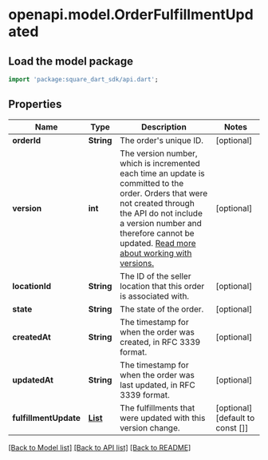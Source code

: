 # openapi.model.OrderFulfillmentUpdated

## Load the model package
```dart
import 'package:square_dart_sdk/api.dart';
```

## Properties
Name | Type | Description | Notes
------------ | ------------- | ------------- | -------------
**orderId** | **String** | The order's unique ID. | [optional] 
**version** | **int** | The version number, which is incremented each time an update is committed to the order. Orders that were not created through the API do not include a version number and therefore cannot be updated.  [Read more about working with versions.](https://developer.squareup.com/docs/orders-api/manage-orders/update-orders) | [optional] 
**locationId** | **String** | The ID of the seller location that this order is associated with. | [optional] 
**state** | **String** | The state of the order. | [optional] 
**createdAt** | **String** | The timestamp for when the order was created, in RFC 3339 format. | [optional] 
**updatedAt** | **String** | The timestamp for when the order was last updated, in RFC 3339 format. | [optional] 
**fulfillmentUpdate** | [**List<OrderFulfillmentUpdatedUpdate>**](OrderFulfillmentUpdatedUpdate.md) | The fulfillments that were updated with this version change. | [optional] [default to const []]

[[Back to Model list]](../README.md#documentation-for-models) [[Back to API list]](../README.md#documentation-for-api-endpoints) [[Back to README]](../README.md)


